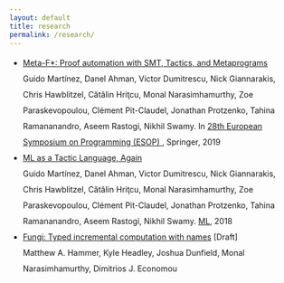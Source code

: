 ```yaml
---
layout: default
title: research
permalink: /research/
---
```


<ul style="line-height:200%; margin-top: 10px">
<li><a href="https://arxiv.org/abs/1803.06547">Meta-F*: Proof automation with SMT, Tactics, and Metaprograms </a> <br> 
    Guido Martínez, Danel Ahman, Victor Dumitrescu, Nick Giannarakis, Chris Hawblitzel, Cătălin Hriţcu, Monal Narasimhamurthy, Zoe Paraskevopoulou, Clément Pit-Claudel, Jonathan Protzenko, Tahina Ramananandro, Aseem Rastogi, Nikhil Swamy. In <a href="https://conf.researchr.org/track/etaps-2019/esop-2019-papers">28th European Symposium on Programming (ESOP) </a>, Springer, 2019
</li>
<li>
<a href="https://jonathan.protzenko.fr/papers/ml18.pdf" style="padding-top: 10px">ML as a Tactic Language, Again</a> <br> 
    Guido Martínez, Danel Ahman, Victor Dumitrescu, Nick Giannarakis, Chris Hawblitzel, Cătălin Hriţcu, Monal Narasimhamurthy, Zoe Paraskevopoulou, Clément Pit-Claudel, Jonathan Protzenko, Tahina Ramananandro, Aseem Rastogi, Nikhil Swamy. <a href="https://icfp18.sigplan.org/track/mlfamilyworkshop-2018-papers">ML</a>, 2018 
</li>
<li>
<a href="http://matthewhammer.org/fungi-lang-2018.pdf" style="padding-top: 10px">Fungi: Typed incremental computation with names</a> [Draft] <br> 
  Matthew A. Hammer, Kyle Headley, Joshua Dunfield, Monal Narasimhamurthy, Dimitrios J. Economou
</li>
</ul>